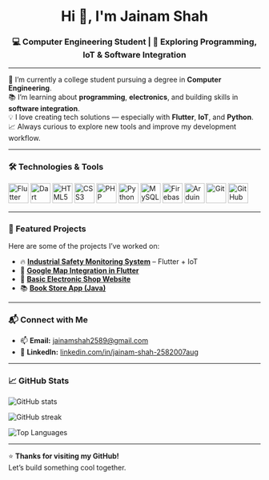 <h1 align="center">Hi 👋, I'm Jainam Shah</h1>
<h3 align="center">💻 Computer Engineering Student | 🚀 Exploring Programming, IoT & Software Integration</h3>

---

🔭 I’m currently a college student pursuing a degree in **Computer Engineering**.  
📚 I’m learning about **programming**, **electronics**, and building skills in **software integration**.  
💡 I love creating tech solutions — especially with **Flutter**, **IoT**, and **Python**.  
📈 Always curious to explore new tools and improve my development workflow.

---

### 🛠️ Technologies & Tools
<p align="left">
  <!-- Languages -->
  <img src="https://cdn.jsdelivr.net/gh/devicons/devicon/icons/flutter/flutter-original.svg" alt="Flutter" width="40" height="40"/>
  <img src="https://cdn.jsdelivr.net/gh/devicons/devicon/icons/dart/dart-original.svg" alt="Dart" width="40" height="40"/>
  <img src="https://cdn.jsdelivr.net/gh/devicons/devicon/icons/html5/html5-original.svg" alt="HTML5" width="40" height="40"/>
  <img src="https://cdn.jsdelivr.net/gh/devicons/devicon/icons/css3/css3-original.svg" alt="CSS3" width="40" height="40"/>
  <img src="https://cdn.jsdelivr.net/gh/devicons/devicon/icons/php/php-original.svg" alt="PHP" width="40" height="40"/>
  <img src="https://cdn.jsdelivr.net/gh/devicons/devicon/icons/python/python-original.svg" alt="Python" width="40" height="40"/>

  <!-- Databases -->
  <img src="https://cdn.jsdelivr.net/gh/devicons/devicon/icons/mysql/mysql-original-wordmark.svg" alt="MySQL" width="40" height="40"/>
  <img src="https://www.vectorlogo.zone/logos/firebase/firebase-icon.svg" alt="Firebase" width="40" height="40"/>

  <!-- Hardware / IoT -->
  <img src="https://cdn.worldvectorlogo.com/logos/arduino-1.svg" alt="Arduino" width="40" height="40"/>

  <!-- Tools -->
  <img src="https://cdn.jsdelivr.net/gh/devicons/devicon/icons/git/git-original.svg" alt="Git" width="40" height="40"/>
  <img src="https://cdn.jsdelivr.net/gh/devicons/devicon/icons/github/github-original.svg" alt="GitHub" width="40" height="40"/>
</p>

---

### 📌 Featured Projects
Here are some of the projects I’ve worked on:
- 🔥 **[Industrial Safety Monitoring System](https://github.com/jainam258/Industrial_Safety_Monitoring_system)** – Flutter + IoT
- 📍 **[Google Map Integration in Flutter](https://github.com/jainam258/Google-map-project-in-flutter)**
- 🏪 **[Basic Electronic Shop Website](https://github.com/jainam258/basic-electronic-shop-project)**
- 📚 **[Book Store App (Java)](https://github.com/jainam258/Book-Store-app-in-android)**

---

### 📬 Connect with Me
- 📫 **Email:** [jainamshah2589@gmail.com](mailto:jainamshah2589@gmail.com)  
- 💼 **LinkedIn:** [linkedin.com/in/jainam-shah-2582007aug](https://www.linkedin.com/in/jainam-shah-2582007aug)

---

### 📈 GitHub Stats
<p align="left">
  <img src="https://github-readme-stats.vercel.app/api?username=jainam258&show_icons=true&theme=radical" alt="GitHub stats" />
</p>
<p align="left">
  <img src="https://github-readme-streak-stats.herokuapp.com/?user=jainam258&theme=radical" alt="GitHub streak" />
</p>
<p align="left">
  <img src="https://github-readme-stats.vercel.app/api/top-langs/?username=jainam258&layout=compact&theme=radical" alt="Top Languages" />
</p>

---

⭐ **Thanks for visiting my GitHub!**  
Let’s build something cool together.
